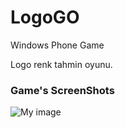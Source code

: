 LogoGO
======

Windows Phone Game

Logo renk tahmin oyunu.

### Game's ScreenShots
![My image](http://www.omereryilmaz.com/wp-content/uploads/logogoss.jpg)
